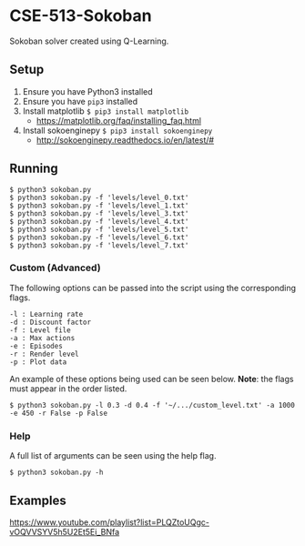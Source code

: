 # CSE-513-Sokoban

Sokoban solver created using Q-Learning.

## Setup

1. Ensure you have Python3 installed
2. Ensure you have `pip3` installed
3. Install matplotlib `$ pip3 install matplotlib`
    - https://matplotlib.org/faq/installing_faq.html
4. Install sokoenginepy `$ pip3 install sokoenginepy`
    - http://sokoenginepy.readthedocs.io/en/latest/#

## Running 

```
$ python3 sokoban.py
$ python3 sokoban.py -f 'levels/level_0.txt'
$ python3 sokoban.py -f 'levels/level_1.txt'
$ python3 sokoban.py -f 'levels/level_3.txt'
$ python3 sokoban.py -f 'levels/level_4.txt'
$ python3 sokoban.py -f 'levels/level_5.txt'
$ python3 sokoban.py -f 'levels/level_6.txt'
$ python3 sokoban.py -f 'levels/level_7.txt'
```

### Custom (Advanced)

The following options can be passed into the script using the corresponding flags.

```
-l : Learning rate 
-d : Discount factor
-f : Level file
-a : Max actions 
-e : Episodes
-r : Render level
-p : Plot data
```

An example of these options being used can be seen below.  **Note**: the flags must appear in the order listed.

```
$ python3 sokoban.py -l 0.3 -d 0.4 -f '~/.../custom_level.txt' -a 1000 -e 450 -r False -p False
```

### Help

A full list of arguments can be seen using the help flag.

```
$ python3 sokoban.py -h
```

## Examples

https://www.youtube.com/playlist?list=PLQZtoUQgc-vOQVVSYV5h5U2Et5Ei_BNfa


